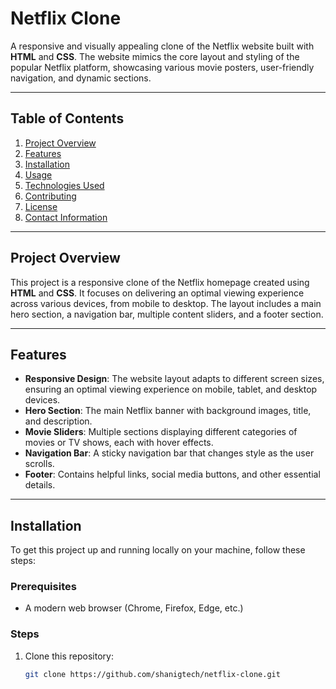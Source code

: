 # Netflix Clone

A responsive and visually appealing clone of the Netflix website built with **HTML** and **CSS**. The website mimics the core layout and styling of the popular Netflix platform, showcasing various movie posters, user-friendly navigation, and dynamic sections.

---

## Table of Contents

1. [Project Overview](#project-overview)
2. [Features](#features)
3. [Installation](#installation)
4. [Usage](#usage)
5. [Technologies Used](#technologies-used)
6. [Contributing](#contributing)
7. [License](#license)
8. [Contact Information](#contact-information)

---

## Project Overview

This project is a responsive clone of the Netflix homepage created using **HTML** and **CSS**. It focuses on delivering an optimal viewing experience across various devices, from mobile to desktop. The layout includes a main hero section, a navigation bar, multiple content sliders, and a footer section.

---

## Features

- **Responsive Design**: The website layout adapts to different screen sizes, ensuring an optimal viewing experience on mobile, tablet, and desktop devices.
- **Hero Section**: The main Netflix banner with background images, title, and description.
- **Movie Sliders**: Multiple sections displaying different categories of movies or TV shows, each with hover effects.
- **Navigation Bar**: A sticky navigation bar that changes style as the user scrolls.
- **Footer**: Contains helpful links, social media buttons, and other essential details.

---

## Installation

To get this project up and running locally on your machine, follow these steps:

### Prerequisites
- A modern web browser (Chrome, Firefox, Edge, etc.)

### Steps
1. Clone this repository:
   ```bash
   git clone https://github.com/shanigtech/netflix-clone.git
